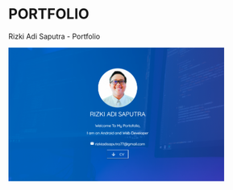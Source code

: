 <h1>PORTFOLIO</h1>
<p>Rizki Adi Saputra - Portfolio</p>
<img src="https://raw.githubusercontent.com/riskiadi/riskiadi.github.io/master/images/readme_banner.png" width="85%"/>
